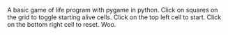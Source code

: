 A basic game of life program with pygame in python.
Click on squares on the grid to toggle starting alive cells.
Click on the top left cell to start.
Click on the bottom right cell to reset.
Woo.
